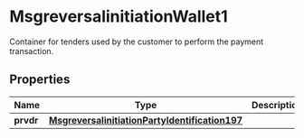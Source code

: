 

# MsgreversalinitiationWallet1

Container for tenders used by the customer to perform the payment transaction.

## Properties

| Name | Type | Description | Notes |
|------------ | ------------- | ------------- | -------------|
|**prvdr** | [**MsgreversalinitiationPartyIdentification197**](MsgreversalinitiationPartyIdentification197.md) |  |  [optional] |



